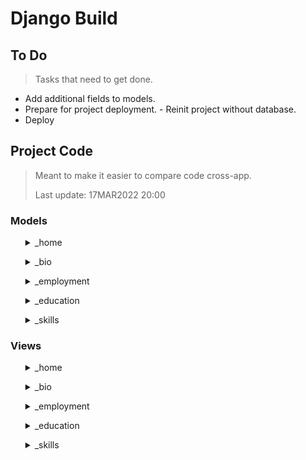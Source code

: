 # Django Build

## To Do

> Tasks that need to get done.

- Add additional fields to models.
- Prepare for project deployment.
        - Reinit project without database.
- Deploy

## Project Code

> Meant to make it easier to compare code cross-app.
>
> Last update: 17MAR2022 20:00

### Models

<ul><details>
    <summary>_home</summary>
<ul><details>
    <summary>Link</summary>
    <ul><h3>Defines relevant urls to external websites.<h3></ul>

```python
 class Link(Model):
    label = CharField(max_length=48)
    url = URLField()
    def __str__(self):
        return self.label
```
</details></ul>
<ul><details>
    <summary>Page</summary>
    <ul><h3>One page for each app.<h3></ul>

```python
class Page(Model):
    label = CharField(max_length=24)
    url = CharField(max_length=24)
    blurb = TextField()
    def __str__(self):
        return self.label
```
</details></ul>
<ul><details>
    <summary>Document</summary>
    <ul><h3>Documents than can be made available for download.<h3></ul>

```python
class Document(Model):
    label = CharField(max_length=48)
    file = FileField(upload_to='documents')
    def __str__(self):
        return self.label
```
</details></ul>
</details></ul>

<ul><details>
    <summary>_bio</summary>
<ul><details>
    <summary>Entry</summary>
    <ul><h3>Short stories.<h3></ul>

```python
class Entry(Model):
    class Meta:
        verbose_name_plural = 'Entries'
    label = CharField(max_length=14)
    blurb = TextField()
    def __str__(self):
        return self.label
```
</details></ul>
</details></ul>

<ul><details>
    <summary>_employment</summary>
<ul><details>
    <summary>Employer</summary>
    <ul><h3>Description.<h3></ul>

```python
class Employer(Model):
    label = CharField(max_length=14)
    link = URLField()
    blurb = TextField()
    start = DateField()
    end = DateField()
    city = CharField(max_length=16, blank=True)
    state = CharField(max_length=16, blank=True)
    state_code = CharField(max_length=2, blank=True)
    positions = ManyToManyField('Position', blank=True,
                            related_name='employer_positions')
    def __str__(self):
        return self.label
```
</details></ul>
<ul><details>
    <summary>Position</summary>
    <ul><h3>Description.<h3></ul>

```python
class Position(Model):
    label = CharField(max_length=48)
    link = URLField()
    blurb = CharField(max_length=16)
    start = DateField()
    end = DateField()
    duties = ManyToManyField('Duty', blank=True,
                                related_name='position_duties')
    def __str__(self):
        return self.label
```
</details></ul>
<ul><details>
    <summary>Duty</summary>
    <ul><h3>Description.<h3></ul>

```python
class Duty(Model):
    class Meta:
        verbose_name_plural = 'Duties'
    label = CharField(max_length=16)
    def __str__(self):
        return self.label
```
</details></ul>
</details></ul>

<ul><details>
    <summary>_education</summary>
<ul><details>
    <summary>Category</summary>
    <ul><h3>Description.<h3></ul>

```python
class Category(Model):
    class Meta:
        verbose_name_plural = 'Categories'
    label = CharField(max_length=48)
    blurb = TextField()
    courses = ManyToManyField('Course', blank=True,
                                related_name='category_courses')
    def __str__(self):
        return self.label
```
</details></ul>
<ul><details>
    <summary>Course</summary>
    <ul><h3>Description.<h3></ul>

```python
class Course(Model):
    label = CharField(max_length=48)
    provider = ForeignKey('Provider', null=True, on_delete=SET_NULL,
                                related_name='course_provider')
    link = URLField()
    start = DateField()
    end = DateField()
    graduated = BooleanField(default=False)
    certificates = ManyToManyField('Certificate', blank=True,
                                    related_name='course_certs')
    city = CharField(max_length=16, blank=True)
    state = CharField(max_length=16, blank=True)
    state_code = CharField(max_length=2, blank=True)
    def __str__(self):
        return self.label
```
</details></ul>
<ul><details>
    <summary>Certificate</summary>
    <ul><h3>Description.<h3></ul>

```python
class Certificate(Model):
    label = CharField(max_length=48)
    provider = ForeignKey('Provider', null=True, on_delete=SET_NULL,
                                related_name='course_provider')
    link = URLField()
    effective = DateField()
    expires = DateField()
    document = FileField(upload_to='documents/certificates', blank=True)
    def __str__(self):
        return self.label
```
</details></ul>
<ul><details>
    <summary>Provider</summary>
    <ul><h3>Description.<h3></ul>

```python
class Provider(Model):
    label = CharField(max_length=48)
    def __str__(self):
        return self.label
```
</details></ul>
</details></ul>

<ul><details>
    <summary>_skills</summary>
<ul><details>
    <summary>Category</summary>
    <ul><h3>Description.<h3></ul>

```python
class Category(Model):
    class Meta:
        verbose_name_plural = 'Categories'
    label = CharField(max_length=48)
    blurb = TextField()
    skills = ManyToManyField('Skill', blank=True,
                                related_name='category_skills')
    def __str__(self):
        return self.label
```
</details></ul>
<ul><details>
    <summary>Skill</summary>
    <ul><h3>Description.<h3></ul>

```python
class Skill(Model):
    label = CharField(max_length=48)
    rank = IntegerField(default=0)
    def __str__(self):
        return self.label
```
</details></ul>
</details></ul>

### Views

<ul><details>
    <summary>_home</summary>

```python
def index(Request):
    context = {
        'links': Link.objects.all(),
        'pages': Page.objects.all(),
        'page': Page.objects.get(label='home')
    }
    return render(Request, 'pages/home.html', context)
```
</details></ul>

<ul><details>
    <summary>_bio</summary>

```python
def index(Request):
    context = {
        'links': Link.objects.all(),
        'pages': Page.objects.all(),
        'page': Page.objects.get(label='bio'),
        'entries': Entry.objects.all()
    }
    return render(Request, 'pages/bio.html', context)
```
</details></ul>

<ul><details>
    <summary>_employment</summary>

```python
def index(Request):
    context = {
        'links': Link.objects.all(),
        'pages': Page.objects.all(),
        'page': Page.objects.get(label='employment'),
        'employers': Employer.objects.all()
    }
    return render(Request, 'pages/work.html', context)
```
</details></ul>

<ul><details>
    <summary>_education</summary>

```python
def index(Request):
    context = {
        'links': Link.objects.all(),
        'pages': Page.objects.all(),
        'page': Page.objects.get(label='education'),
        'categories': Category.objects.all()
    }
    return render(Request, 'pages/edu.html', context)
```
</details></ul>

<ul><details>
    <summary>_skills</summary>

```python
def index(Request):
    context = {
        'links': Link.objects.all(),
        'pages': Page.objects.all(),
        'page': Page.objects.get(label='skills'),
        'categories': Category.objects.all(),
    }
    return render(Request, 'pages/skills.html', context)
```
</details></ul>
